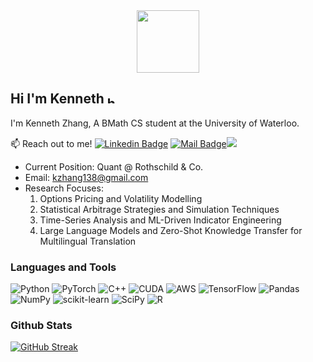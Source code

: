 <div id="header" align="center">
  <img src="https://media.giphy.com/media/M9gbBd9nbDrOTu1Mqx/giphy.gif" width="100"/>
</div>

## Hi I'm Kenneth <img src="https://user-images.githubusercontent.com/1303154/88677602-1635ba80-d120-11ea-84d8-d263ba5fc3c0.gif" width="12px" alt="hi">

I'm Kenneth Zhang, A BMath CS student at the University of Waterloo.

:mailbox: Reach out to me!
[![Linkedin Badge](https://img.shields.io/badge/-Kenneth-0e76a8?style=flat&labelColor=0e76a8&logo=linkedin&logoColor=white)](https://www.linkedin.com/in/kennethzhang04/) [![Mail Badge](https://img.shields.io/badge/-kzhang138-c0392b?style=flat&labelColor=c0392b&logo=gmail&logoColor=white)](mailto:kzhang138@gmail.com)[![](https://img.shields.io/badge/Google%20Scholar-blue?style=flat-square&logo=github&logoColor=white)](https://scholar.google.com/citations?user=zn76alwAAAAJ&hl=en)

- Current Position: Quant @ Rothschild & Co.
- Email: kzhang138@gmail.com
- Research Focuses:
  1. Options Pricing and Volatility Modelling
  2. Statistical Arbitrage Strategies and Simulation Techniques
  3. Time-Series Analysis and ML-Driven Indicator Engineering
  4. Large Language Models and Zero-Shot Knowledge Transfer for Multilingual Translation

### Languages and Tools
![Python](https://img.shields.io/badge/python-3670A0?style=for-the-badge&logo=python&logoColor=ffdd54)
![PyTorch](https://img.shields.io/badge/PyTorch-%23EE4C2C.svg?style=for-the-badge&logo=PyTorch&logoColor=white)
![C++](https://img.shields.io/badge/c++-%2300599C.svg?style=for-the-badge&logo=c%2B%2B&logoColor=white)
![CUDA](https://img.shields.io/badge/CUDA-%230C55A5.svg?style=for-the-badge&logo=CUDA&logoColor=%green)
![AWS](https://img.shields.io/badge/AWS-%2300599C.svg?style=for-the-badge&logo=AWS%2B%2B&logoColor=Yellow)
![TensorFlow](https://img.shields.io/badge/TensorFlow-%23FF6F00.svg?style=for-the-badge&logo=TensorFlow&logoColor=white)
![Pandas](https://img.shields.io/badge/pandas-%23150458.svg?style=for-the-badge&logo=pandas&logoColor=white)
![NumPy](https://img.shields.io/badge/numpy-%23013243.svg?style=for-the-badge&logo=numpy&logoColor=white)
![scikit-learn](https://img.shields.io/badge/scikit--learn-%23F7931E.svg?style=for-the-badge&logo=scikit-learn&logoColor=white)
![SciPy](https://img.shields.io/badge/SciPy-%230C55A5.svg?style=for-the-badge&logo=scipy&logoColor=%white)
![R](https://img.shields.io/badge/R-%230C55A5.svg?style=for-the-badge&logo=R&logoColor=%blue)

### Github Stats
[![GitHub Streak](https://streak-stats.demolab.com?user=kennethZhangML&theme=shades-of-purple)](https://git.io/streak-stats)
